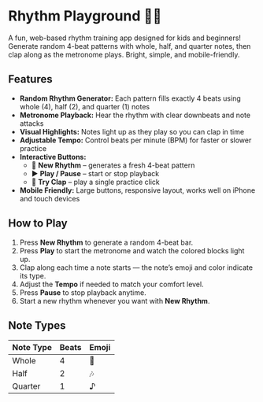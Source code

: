 # Rhythm Playground 🥁🎵

A fun, web-based rhythm training app designed for kids and beginners! Generate random 4-beat patterns with whole, half, and quarter notes, then clap along as the metronome plays. Bright, simple, and mobile-friendly.

## Features

- **Random Rhythm Generator:** Each pattern fills exactly 4 beats using whole (4), half (2), and quarter (1) notes  
- **Metronome Playback:** Hear the rhythm with clear downbeats and note attacks  
- **Visual Highlights:** Notes light up as they play so you can clap in time  
- **Adjustable Tempo:** Control beats per minute (BPM) for faster or slower practice  
- **Interactive Buttons:**  
  - 🎲 **New Rhythm** – generates a fresh 4-beat pattern  
  - ▶ **Play / Pause** – start or stop playback  
  - 👏 **Try Clap** – play a single practice click  
- **Mobile Friendly:** Large buttons, responsive layout, works well on iPhone and touch devices  

## How to Play

1. Press **New Rhythm** to generate a random 4-beat bar.  
2. Press **Play** to start the metronome and watch the colored blocks light up.  
3. Clap along each time a note starts — the note’s emoji and color indicate its type.  
4. Adjust the **Tempo** if needed to match your comfort level.  
5. Press **Pause** to stop playback anytime.  
6. Start a new rhythm whenever you want with **New Rhythm**.  

## Note Types

| Note Type | Beats | Emoji |
|-----------|-------|-------|
| Whole     | 4     | 🎵    |
| Half      | 2     | 🎶    |
| Quarter   | 1     | ♪     |

